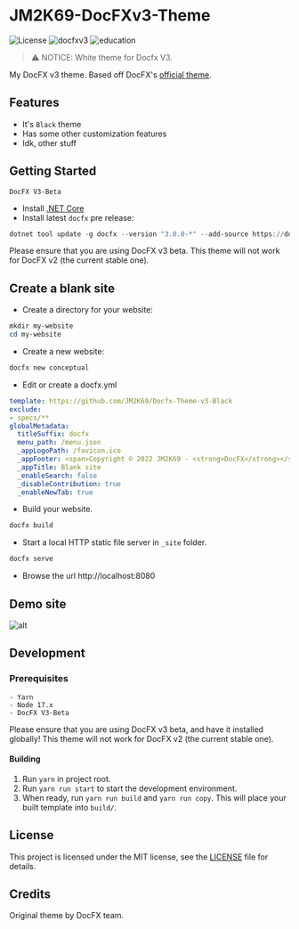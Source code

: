 # JM2K69-DocFXv3-Theme

![License](https://img.shields.io/github/license/JM2K69/Docfx-Theme-v3-White.svg) ![docfxv3](https://img.shields.io/badge/docfx-v3-brightgreen) ![education](https://img.shields.io/static/v1?label=Edcuation&message=Only&color=red)

> :warning: NOTICE: White theme for Docfx V3.

My DocFX v3 theme. Based off DocFX's [official theme](https://github.com/docascode/template).

## Features

- It's `Black` theme
- Has some other customization features
- Idk, other stuff

## Getting Started
`DocFX V3-Beta`

- Install [.NET Core](https://www.microsoft.com/net/download)
- Install latest `docfx` pre release:
```powershell
dotnet tool update -g docfx --version "3.0.0-*" --add-source https://docfx.pkgs.visualstudio.com/docfx/_packaging/docs-public-packages/nuget/v3/index.json
```

Please ensure that you are using DocFX v3 beta. This theme will not work for DocFX v2 (the current stable one).

## Create a blank site
- Create a directory for your website:
```powershell
mkdir my-website
cd my-website
```
- Create a new website:
```powershell
docfx new conceptual
```
- Edit or create a docfx.yml
```yml
template: https://github.com/JM2K69/Docfx-Theme-v3-Black
exclude:
- specs/**
globalMetadata:
  titleSuffix: docfx
  menu_path: /menu.json
  _appLogoPath: /favicon.ico
  _appFooter: <span>Copyright © 2022 JM2K69 - <strong>DocFX</strong></span>
  _appTitle: Blank site
  _enableSearch: false
  _disableContribution: true
  _enableNewTab: true
```
- Build your website.
```powershell
docfx build
```
- Start a local HTTP static file server in `_site` folder. 
```powershell
docfx serve
```
- Browse the url http://localhost:8080 

## Demo site

![alt](https://github.com/JM2K69/MaterialDesign_WPF_Creator/blob/master/asset/demo.gif)

## Development

### Prerequisites

```
- Yarn
- Node 17.x
- DocFX V3-Beta
```

Please ensure that you are using DocFX v3 beta, and have it installed globally! This theme will not work for DocFX v2 (the current stable one).

#### Building

1. Run `yarn` in project root.
2. Run `yarn run start` to start the development environment.
3. When ready, run `yarn run build` and `yarn run copy`. This will place your built template into `build/`.

## License

This project is licensed under the MIT license, see the [LICENSE](/LICENSE) file for details.

## Credits

Original theme by DocFX team.
